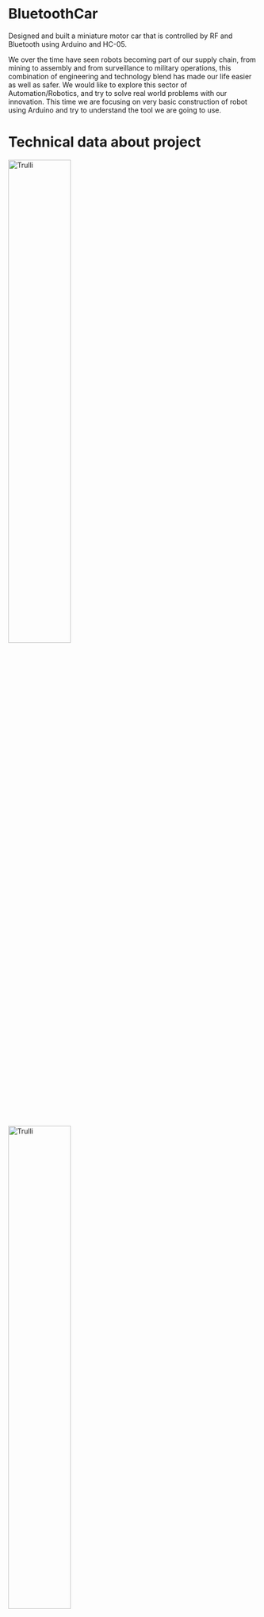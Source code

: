 # BluetoothCar
Designed and built a miniature motor car that is controlled by RF and Bluetooth using Arduino and HC-05.

We over the time have seen robots becoming part of our supply chain, from mining to assembly and from surveillance to military operations, this combination of engineering and technology blend has made our life easier as well as safer. We would like to explore this sector of Automation/Robotics, and try to solve real world problems with our innovation. This time we are focusing on very basic construction of robot using Arduino and try to understand the tool we are going to use.

# Technical data about project

<div class="row">
  <div class="column">
  <img alt="Trulli" src="https://github.com/Rahul-Cheruku/BluetoothCar/assets/77064752/e8632469-7876-42f1-b261-ad96942c108d" width="50%">  
  <img alt="Trulli" src="https://github.com/Rahul-Cheruku/BluetoothCar/assets/77064752/e8632469-7876-42f1-b261-ad96942c108d" width="50%">  

  </div>
  <div class="column">

  </div>
  <div class="column">

  </div>
  <div class="column">

  </div>
</div>


<img alt="Trulli" src="https://github.com/Rahul-Cheruku/BluetoothCar/assets/77064752/e8632469-7876-42f1-b261-ad96942c108d" width="50%">  




<img style="display:inline-block" src="https://github.com/Rahul-Cheruku/BluetoothCar/assets/77064752/59c2222e-dbae-4f0c-9f44-1789a0a30983" width="50%">


(Source: https://play.google.com/store/apps/details?id=braulio.calle.bluetoothRCcontroller) 

(Source: https://www.youtube.com/watch?v=Q36NbjPMV5k&t=29s&ab_channel=DIYBuilder) 





![image](https://github.com/Rahul-Cheruku/BluetoothCar/assets/77064752/dab0f62c-c23b-455f-8e53-b3bc1c2a6271)



